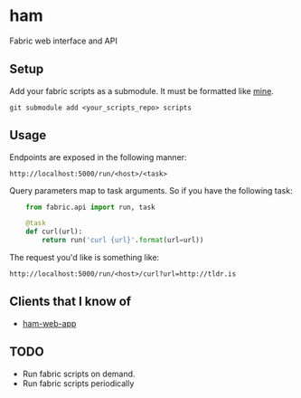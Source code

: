 ham
===

Fabric web interface and API

Setup
-----

Add your fabric scripts as a submodule. It must be formatted like [mine](https://github.com/koddsson/fabric-scripts).

    git submodule add <your_scripts_repo> scripts

Usage
-----

Endpoints are exposed in the following manner:

    http://localhost:5000/run/<host>/<task>

Query parameters map to task arguments. So if you have the following task:

```python
    from fabric.api import run, task

    @task
    def curl(url):
        return run('curl {url}'.format(url=url))
```

The request you'd like is something like:

    http://localhost:5000/run/<host>/curl?url=http://tldr.is

Clients that I know of
----------------------

- [ham-web-app](https://github.com/koddsson/ham-web-app)

TODO
----
- Run fabric scripts on demand.
- Run fabric scripts periodically
